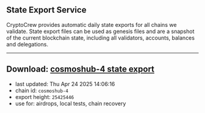 ## State Export Service
CryptoCrew provides automatic daily state exports for all chains we validate. State export files can be used as genesis files and are a snapshot of the current blockchain state, including all validators, accounts, balances and delegations.

---
**Download: [cosmoshub-4 state export](https://dl-eu2.ccvalidators.com/SERVICE/cosmoshub/cosmoshub-4_export_25425446.json)**
---

- last updated: Thu Apr 24 2025 14:06:16
- chain id: `cosmoshub-4`
- export height: `25425446`
- use for: airdrops, local tests, chain recovery
